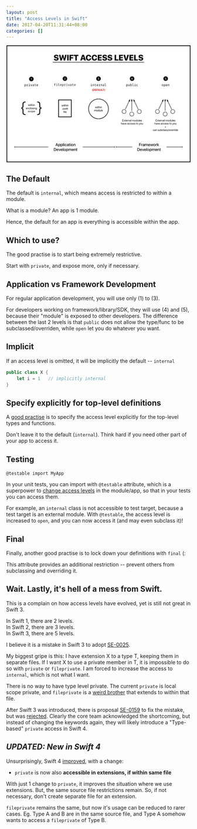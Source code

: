 ```yaml
---
layout: post
title: "Access Levels in Swift"
date: 2017-04-20T11:31:44+08:00
categories: []
---
```

 
![The 5 Access Levels in Swift](/images/swift-access-levels.jpg)

## The Default

The default is `internal`, which means access is restricted to within a module. 

What is a module? An app is 1 module.

Hence, the default for an app is everything is accessible within the app.

## Which to use?

The good practise is to start being extremely restrictive.

Start with `private`, and expose more, only if necessary. 

## Application vs Framework Development

For regular application development, you will use only (1) to (3).

For developers working on framework/library/SDK, they will use (4) and (5), because their "module" is exposed to other developers. The difference between the last 2 levels is that `public` does not allow the type/func to be subclassed/overriden, while `open` let you do whatever you want.

## Implicit

If an access level is omitted, it will be implicitly the default -- `internal`

```swift
public class X {
    let i = 1   // implicitly internal
}
```

## Specify explicitly for top-level definitions

A [good practise](https://github.com/github/swift-style-guide) is to specify the access level explicitly for the top-level types and functions. 

Don't leave it to the default (`internal`). Think hard if you need other part of your app to access it.

## Testing

    @testable import MyApp

In your unit tests, you can import with `@testable` attribute, which is a superpower to [change access levels](https://developer.apple.com/library/content/documentation/DeveloperTools/Conceptual/testing_with_xcode/chapters/04-writing_tests.html) in the module/app, so that in your tests you can access them.

For example, an `internal` class is not accessible to test target, because a test target is an external module. With `@testable`, the access level is increased to `open`, and you can now access it (and may even subclass it)!

## Final

Finally, another good practise is to lock down your definitions with `final` (:

This attribute provides an additional restriction -- prevent others from subclassing and overriding it.

## Wait. Lastly, it's hell of a mess from Swift.

This is a complain on how access levels have evolved, yet is still not great in Swift 3.

In Swift 1, there are 2 levels.<br />
In Swift 2, there are 3 levels.<br />
In Swift 3, there are 5 levels.<br />

I believe it is a mistake in Swift 3 to adopt [SE-0025](https://github.com/apple/swift-evolution/blob/master/proposals/0025-scoped-access-level.md). 

My biggest gripe is this: I have extension X to a type T, keeping them in separate files. If I want X to use a private member in T, it is impossible to do so with `private` or `fileprivate`. I am forced to increase the access to `internal`, which is not what I want. 

There is no way to have type level private. The current `private` is local scope private, and `fileprivate` is a [weird brother](https://lists.swift.org/pipermail/swift-evolution/Week-of-Mon-20170403/034903.html) that extends to within that file.

After Swift 3 was introduced, there is proposal [SE-0159](https://github.com/apple/swift-evolution/blob/master/proposals/0159-fix-private-access-levels.md) to fix the mistake, but was [rejected](https://lists.swift.org/pipermail/swift-evolution/Week-of-Mon-20170403/034902.html). Clearly the core team acknowledged the shortcoming, but instead of changing the keywords again, they will likely introduce a "Type-based" `private` access in Swift 4.

## _UPDATED: New in Swift 4_

Unsurprisingly, Swift 4 [improved](https://github.com/apple/swift-evolution/blob/master/proposals/0169-improve-interaction-between-private-declarations-and-extensions.md), with a change:

- `private` is now also **accessible in extensions, if within same file**

With just 1 change to `private`, it improves the situation where we use extensions. But, the same source file restrictions remain. So, if not necessary, don't create separate file for an extension.

`fileprivate` remains the same, but now it's usage can be reduced to rarer cases. Eg. Type A and B are in the same source file, and Type A somehow wants to access a `fileprivate` of Type B.
